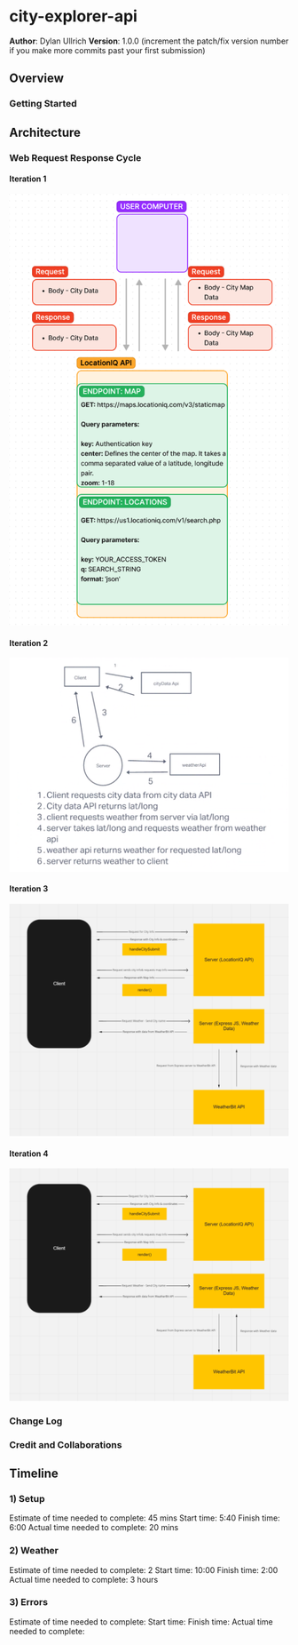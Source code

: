 # city-explorer-api

**Author**: Dylan Ullrich
**Version**: 1.0.0 (increment the patch/fix version number if you make more commits past your first submission)

## Overview

### Getting Started

## Architecture

### Web Request Response Cycle

#### Iteration 1

![Web Request Response Cycle](./img/Lab6WRRC.png)

#### Iteration 2

![Web Request Response Cycle](./img/Lab7WRRC.png)

#### Iteration 3

![Web Request Response Cycle](./img/Lab8WRRC.png)

#### Iteration 4

![Web Request Response Cycle](./img/Lab8WRRC.png)

### Change Log

### Credit and Collaborations

## Timeline

### 1) Setup

Estimate of time needed to complete: 45 mins
Start time: 5:40
Finish time: 6:00
Actual time needed to complete: 20 mins

### 2) Weather

Estimate of time needed to complete: 2
Start time: 10:00
Finish time: 2:00
Actual time needed to complete: 3 hours

### 3) Errors

Estimate of time needed to complete:
Start time:
Finish time:
Actual time needed to complete:

